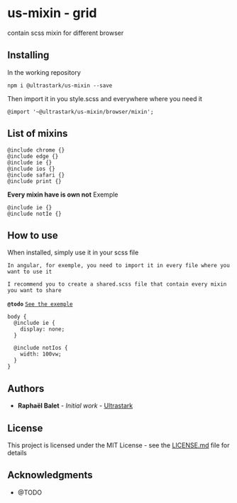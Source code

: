 # us-mixin - grid

contain scss mixin for different browser

## Installing

In the working repository

```
npm i @ultrastark/us-mixin --save
```

Then import it in you style.scss and everywhere where you need it

```
@import '~@ultrastark/us-mixin/browser/mixin';
```

## List of mixins

```
@include chrome {}
@include edge {}
@include ie {}
@include ios {}
@include safari {}
@include print {}
```

**Every mixin have is own not**
Exemple

```
@include ie {}
@include notIe {}
```

## How to use

When installed, simply use it in your scss file

`In angular, for exemple, you need to import it in every file where you want to use it`

`I recommend you to create a shared.scss file that contain every mixin you want to share`

**`@todo`** [`See the exemple`](https://github.com/rbalet/us-mixin)

```
body {
  @include ie {
    display: none;
  }

  @include notIos {
    width: 100vw;
  }
}

```

## Authors

- **Raphaël Balet** - _Initial work_ - [Ultrastark](https://ultrastark.ch)

## License

This project is licensed under the MIT License - see the [LICENSE.md](LICENSE.md) file for details

## Acknowledgments

- @TODO
